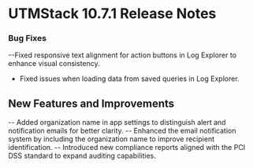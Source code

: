 # UTMStack 10.7.1 Release Notes

### Bug Fixes
--Fixed responsive text alignment for action buttons in Log Explorer to enhance visual consistency.
- Fixed issues when loading data from saved queries in Log Explorer.

## New Features and Improvements
-- Added organization name in app settings to distinguish alert and notification emails for better clarity.
-- Enhanced the email notification system by including the organization name to improve recipient identification.
-- Introduced new compliance reports aligned with the PCI DSS standard to expand auditing capabilities.
